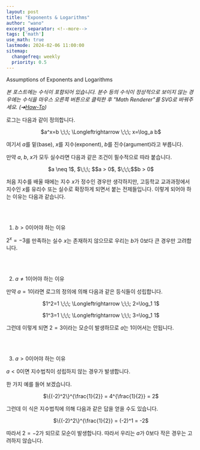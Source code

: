 ```yaml
---
layout: post
title: "Exponents & Logarithms"
author: "wano"
excerpt_separator: <!--more-->
tags: ['math']
use_math: true
lastmode: 2024-02-06 11:00:00
sitemap:
  changefreq: weekly
  priority: 0.5
---
```


Assumptions of Exponents and Logarithms <!--more-->

*본 포스트에는 수식이 포함되어 있습니다. 분수 등의 수식이 정상적으로 보이지 않는 경우에는 수식을 마우스 오른쪽 버튼으로 클릭한 후 "Math Renderer"를 SVG로 바꿔주세요. (➔[How-To](https://cgvfxmath.github.io/2023-03-18/math-renderer))*

로그는 다음과 같이 정의합니다.

<p style="text-align: center;">$a^x=b \;\;\; \Longleftrightarrow \;\;\; x=\log_a b$</p>

여기서 $a$를 밑(base), $x$를 지수(exponent), $b$를 진수(argument)라고 부릅니다.

만약 $a$, $b$, $x$가 모두 실수라면 다음과 같은 조건이 필수적으로 따라 붙습니다.

<p style="text-align: center;">$a \neq 1$, $\;\;\; $$a > 0$, $\;\;\;$$b > 0$</p>

처음 지수를 배울 때에는 지수 $x$가 정수인 경우만 생각하지만, 고등학교 교과과정에서 지수인 $x$를 유리수 또는 실수로 확장하게 되면서 붙는 전제들입니다. 이렇게 되어야 하는 이유는 다음과 같습니다.

<br /><br />

1) $b > 0$이어야 하는 이유

$2^x = -3$를 만족하는 실수 $x$는 존재하지 않으므로 우리는 $b$가 0보다 큰 경우만 고려합니다.

<br /><br />

2) $a \neq 1$이어야 하는 이유

만약 $a=1$이라면 로그의 정의에 의해 다음과 같은 등식들이 성립합니다.

<p style="text-align: center;">$1^2=1 \;\;\; \Longleftrightarrow \;\;\; 2=\log_1 1$</p>
<p style="text-align: center;">$1^3=1 \;\;\; \Longleftrightarrow \;\;\; 3=\log_1 1$</p>

그런데 이렇게 되면 $2 = 3$이라는 모순이 발생하므로 $a$는 1이어서는 안됩니다.

<br /><br />

3) $a > 0$이어야 하는 이유

$a < 0$이면 지수법칙이 성립하지 않는 경우가 발생합니다.

한 가지 예를 들어 보겠습니다.

<p style="text-align: center;">$\{(-2)^2\}^{\frac{1}{2}} = 4^{\frac{1}{2}} = 2$</p>

그런데 이 식은 지수법칙에 의해 다음과 같은 답을 얻을 수도 있습니다.

<p style="text-align: center;">$\{(-2)^2\}^{\frac{1}{2}} = (-2)^1 = -2$</p>

따라서 $2 = -2$가 되므로 모순이 발생합니다. 따라서 우리는 $a$가 0보다 작은 경우는 고려하지 않습니다.


